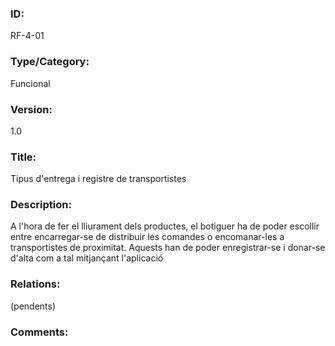 ### ID:
RF-4-01
### Type/Category:
Funcional
### Version:
1.0
### Title:
Tipus d'entrega i registre de transportistes
### Description:
A l'hora de fer el lliurament dels productes, el botiguer ha de poder escollir entre encarregar-se de distribuir les comandes o encomanar-les a transportistes de proximitat. Aquests han de poder enregistrar-se i donar-se d'alta com a tal mitjançant l'aplicació
### Relations:
(pendents)
### Comments:
